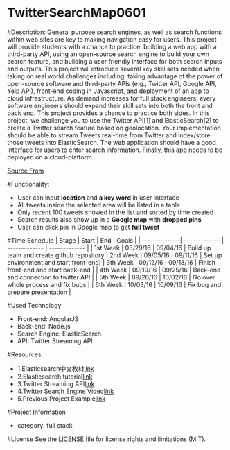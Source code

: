 # TwitterSearchMap0601

#Description:
General purpose search engines, as well as search functions within web sites are key to making navigation easy for users. This project will provide students with a chance to practice: building a web app with a third-party API, using an open-source search engine to build your own search feature, and building a user friendly interface for both search inputs and outputs.
This project will introduce several key skill sets needed when taking on real world challenges including: taking advantage of the power of open-source software and third-party APIs (e.g., Twitter API, Google API, Yelp API), front-end coding in Javascript, and deployment of an app to cloud infrastructure. As demand increases for full stack engineers, every software engineers should expand their skill sets into both the front and back end. This project provides a chance to practice both sides.
In this project, we challenge you to use the Twitter API[1] and ElasticSearch[2] to create a Twitter search feature based on geolocation. Your implementation should be able to stream Tweets real-time from Twitter and index/store those tweets into ElasticSearch. The web application should have a good interface for users to enter search information. Finally, this app needs to be deployed on a cloud-platform.

[Source From](https://www.bittiger.io/microproject/PfjuwSHuGjQJpsF6h)

#Functionality:
- User can input **location** and **a key word** in user interface
- All tweets inside the selected area will be listed in a table
- Only recent 100 tweets showed in the list and sorted by time created
- Search results also show up in a **Google map** with **dropped pins**
- User can click pin in Google map to get **full tweet**


#Time Schedule
| Stage | Start  | End | Goals |
| ------------- | ------------- | ------------- | ------------- |
| 1st Week | 08/29/16  | 09/04/16 | Build up team and create github repository
| 2nd Week | 09/05/16  | 09/11/16 | Set up environment and start front-end|
| 3th Week | 09/12/16  | 09/18/16  | Finish front-end and start back-end |
| 4th Week | 09/19/16  | 09/25/16 | Back-end and connection to twitter API  |
| 5th Week | 09/26/16  | 10/02/16 | Go over whole process and fix bugs |
| 6th Week | 10/03/16  | 10/09/16 | Fix bug and prepare presentation |

#Used Technology
- Front-end: AngularJS
- Back-end: Node.js
- Search Engine: ElasticSearch
- API: Twitter Streaming API

#Resources:
- 1.Elasticsearch中文教材[link](http://es.xiaoleilu.com/010_Intro/00_README.html)
- 2.Elasticsearch tutorial[link](http://joelabrahamsson.com/elasticsearch-101/)
- 3.Twitter Streaming API[link](https://dev.twitter.com/streaming/overview)
- 4.Twitter Search Engine Video[link](https://www.bittiger.io/classpage/CXF82bcv52sn3osEa)
- 5.Previous Project Example[link](https://github.com/BitTigerInst/ElasticSearch)

#Project Information
- category: full stack

#License
See the [LICENSE](https://opensource.org/licenses/MIT) file for license rights and limitations (MIT).
